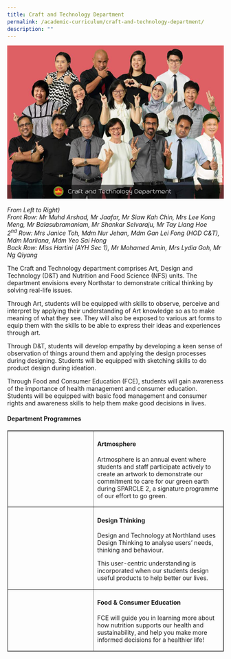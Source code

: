 ```yaml
---
title: Craft and Technology Department
permalink: /academic-curriculum/craft-and-technology-department/
description: ""
---
```

<img src="/images/ctd1.jpeg">
<p><em>From Left to Right)<br />Front Row: Mr Muhd Arshad, Mr Jaafar, Mr Siaw Kah Chin, Mrs Lee Kong Meng, Mr Balasubramaniam, Mr Shankar Selvaraju, Mr Tay Liang Hoe<br />2<sup>nd</sup>&nbsp;Row: Mrs Janice Toh, Mdm Nur Jehan, Mdm Gan Lei Fong (HOD C&amp;T), Mdm Marliana, Mdm Yeo Sai Hong<br />Back Row: Miss Hartini (AYH Sec 1), Mr Mohamed Amin, Mrs Lydia Goh, Mr Ng Qiyang&nbsp;</em></p>
<p>The Craft and Technology department comprises Art, Design and Technology (D&amp;T) and Nutrition and Food Science (NFS) units. The department envisions every Northstar to demonstrate critical thinking by solving real-life issues.</p>
<p>Through Art, students will be equipped with skills to observe, perceive and interpret by applying their understanding of Art knowledge so as to make meaning of what they see. They will also be exposed to various art forms to equip them with the skills to be able to express their ideas and experiences through art.</p>
<p>Through D&amp;T, students will develop empathy by developing a keen sense of observation of things around them and applying the design processes during designing. Students will be equipped with sketching skills to do product design during ideation.</p>
<p>Through Food and Consumer Education (FCE), students will gain awareness of the importance of health management and consumer education. Students will be equipped with basic food management and consumer rights and awareness skills to help them make good decisions in lives.</p>
<h4><strong>Department Programmes</strong></h4>
<table style="border-collapse: collapse; width: 100%;" border="1">
<tbody>
<tr>
<td style="width: 40%;">&nbsp;</td>
<td style="width: 60%;">
<h4><strong>Artmosphere</strong></h4>
<p>Artmosphere is an annual event where students and staff participate actively to  create an artwork to demonstrate our commitment to care for our green earth during SPARCLE 2, a signature programme of our effort to go green.</p>
</td>
</tr>
<tr>
<td style="width: 40%;">&nbsp;</td>
<td style="width: 60%;">
<h4><strong>Design Thinking </strong></h4>
<p>Design and Technology at Northland uses Design Thinking to analyse users’ needs, thinking and behaviour.</p>
<p>This user-centric understanding is incorporated when our students design useful products to help better our lives.</p>
</td>
</tr>
<tr>
<td style="width: 40%;">&nbsp;</td>
<td style="width: 60%;">
<h4><strong>Food & Consumer Education</strong></h4>
<p>FCE will guide you in learning more about how nutrition supports our health and sustainability, and help you make more informed decisions for a healthier life!</p>
</td>
</tr>
</tbody>
</table>